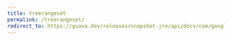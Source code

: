 ```yaml
---
title: treerangeset
permalink: /treerangeset/
redirect_to: https://guava.dev/releases/snapshot-jre/api/docs/com/google/common/collect/TreeRangeSet.html
---
```

